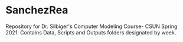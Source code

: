 # SanchezRea
Repository for Dr. Silbiger's Computer Modeling Course- CSUN Spring 2021. Contains Data, Scripts and Outputs folders designated by week.

